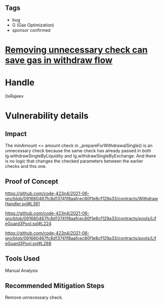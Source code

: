 ## Tags

- bug
- G (Gas Optimization)
- sponsor confirmed

# [Removing unnecessary check can save gas in withdraw flow](https://github.com/code-423n4/2021-06-gro-findings/issues/38) 

# Handle

0xRajeev


# Vulnerability details

## Impact

The minAmount <= amount check in _prepareForWithdrawalSingle() is an unnecessary check because the same check has already passed in both lg.withdrawSingleByLiquidity and lg.withdrawSingleByExchange. And there is no logic that changes the checked parameters between the earlier checks and this one.

## Proof of Concept

https://github.com/code-423n4/2021-06-gro/blob/091660467fc8d13741f8aafcec80f1e8cf129a33/contracts/WithdrawHandler.sol#L361

https://github.com/code-423n4/2021-06-gro/blob/091660467fc8d13741f8aafcec80f1e8cf129a33/contracts/pools/LifeGuard3Pool.sol#L224

https://github.com/code-423n4/2021-06-gro/blob/091660467fc8d13741f8aafcec80f1e8cf129a33/contracts/pools/LifeGuard3Pool.sol#L268


## Tools Used

Manual Analysis

## Recommended Mitigation Steps

Remove unnecessary check.

